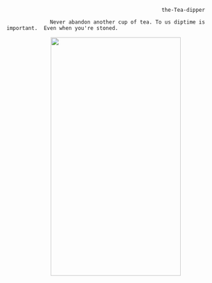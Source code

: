                                                       the-Tea-dipper

                  Never abandon another cup of tea. To us diptime is important.  Even when you're stoned.

<p align="center">
<img width="300" height="550" src=https://user-images.githubusercontent.com/61739179/83426836-10796c80-a430-11ea-8184-2d45f0190283.gif>
</p>

